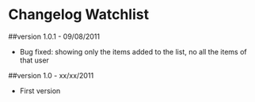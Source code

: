 Changelog Watchlist
===================

##version 1.0.1 - 09/08/2011

* Bug fixed: showing only the items added to the list, no all the items of that user

##version 1.0 - xx/xx/2011

* First version